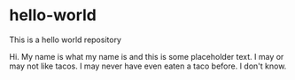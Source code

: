 # hello-world
This is a hello world repository

Hi. My name is what my name is and this is some placeholder text. I may or may not like tacos. I may never have even eaten a taco before. I don't know.
